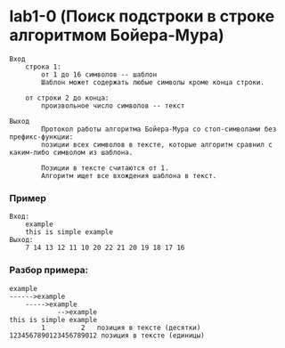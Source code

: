 # lab1-0 (Поиск подстроки в строке алгоритмом Бойера-Мура)
    Вход
        строка 1:
            от 1 до 16 символов -- шаблон
            Шаблон может содержать любые символы кроме конца строки.

        от строки 2 до конца:
            произвольное число символов -- текст

    Выход
            Протокол работы алгоритма Бойера-Мура со стоп-символами без префикс-функции:
            позиции всех символов в тексте, которые алгоритм сравнил с каким-либо символом из шаблона.

            Позиции в тексте считаются от 1.
            Алгоритм ищет все вхождения шаблона в текст.
### Пример
    Вход:
        example
        this is simple example
    Выход:
        7 14 13 12 11 10 20 22 21 20 19 18 17 16

### Разбор примера:
    example
    ------>example
        ----->example
                -->example
    this is simple example
            1         2   позиция в тексте (десятки)
    1234567890123456789012 позиция в тексте (единицы)
